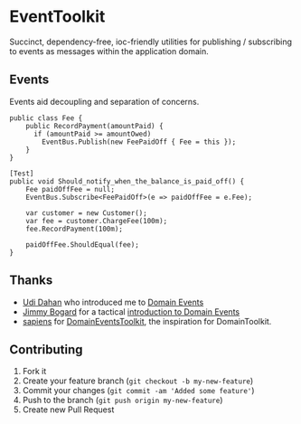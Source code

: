 # EventToolkit

Succinct, dependency-free, ioc-friendly utilities for publishing / subscribing to events as messages within the application domain.

## Events

Events aid decoupling and separation of concerns. 

    public class Fee {
        public RecordPayment(amountPaid) {
          if (amountPaid >= amountOwed)
            EventBus.Publish(new FeePaidOff { Fee = this });
        }
    }

    [Test]
    public void Should_notify_when_the_balance_is_paid_off() {
        Fee paidOffFee = null;
        EventBus.Subscribe<FeePaidOff>(e => paidOffFee = e.Fee);

        var customer = new Customer();
        var fee = customer.ChargeFee(100m);
        fee.RecordPayment(100m);

        paidOffFee.ShouldEqual(fee);
    }

## Thanks

* [Udi Dahan](http://www.udidahan.com) who introduced me to [Domain Events](http://www.udidahan.com/2009/06/14/domain-events-salvation/)
* [Jimmy Bogard](http://lostechies.com/jimmybogard) for a tactical [introduction to Domain Events](http://lostechies.com/jimmybogard/2010/04/08/strengthening-your-domain-domain-events/)
* [sapiens](http://github.com/sapiens) for [DomainEventsToolkit](http://github.com/sapiens/DomainEventsToolkit),
  the inspiration for DomainToolkit.

## Contributing

1. Fork it
2. Create your feature branch (`git checkout -b my-new-feature`)
3. Commit your changes (`git commit -am 'Added some feature'`)
4. Push to the branch (`git push origin my-new-feature`)
5. Create new Pull Request
